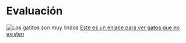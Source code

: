 # Evaluación

![Los gatitos son muy lindos](https://cf.ltkcdn.net/gatos/images/std/236641-800x515r1-etapas-desarrollo-gatitos.jpg)
[Este es un enlace para ver gatos que no existen](https://thiscatdoesnotexist.com/)